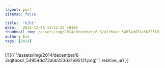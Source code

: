 ```yaml
---
layout: post
sitemap: false

title:  "hihi"
date:   2014-12-20 11:22:22 +0100
thumbnail-img: /assets/img/2014/december/8-3/qlt6osz_54954dd72a6b22363169512f.png
author: Eva
tags: [2014]
---
```




![]({{ '/assets/img/2014/december/8-3/qlt6osz_54954dd72a6b22363169512f.png)'  | relative_url }}

